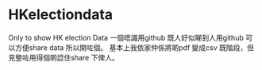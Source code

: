# HKelectiondata
Only to show HK election Data
一個唔識用github 既人好似睇到人用github 可以方便share data 所以開咗個。
基本上我依家仲係將啲pdf 變成csv 既階段，但見整咗用得個啲諗住share 下俾人。
